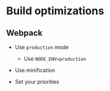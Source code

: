 # Build optimizations

## Webpack

- Use `production` mode
	- Use `NODE_ENV=production`
- Use minification

- Set your priorities

<!--
https://developers.google.com/web/fundamentals/performance/webpack/decrease-frontend-size
-->
